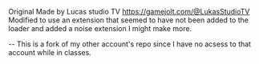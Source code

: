 Original Made by Lucas studio TV https://gamejolt.com/@LukasStudioTV
Modified to use an extension that seemed to have not been added to the loader and added a noise extension I might make more.


-- This is a fork of my other account's repo since I have no acsess to that account while in classes.
